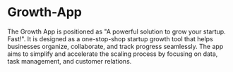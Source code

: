 # Growth-App
The Growth App is positioned as "A powerful solution to grow your startup. Fast!". It is designed as a one-stop-shop startup growth tool that helps businesses organize, collaborate, and track progress seamlessly.  The app aims to simplify and accelerate the scaling process by focusing on data, task management, and customer relations.
